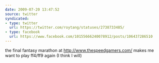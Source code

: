```yaml
---
date: 2009-07-20 13:47:52
source: twitter
syndicated:
- type: twitter
  url: https://twitter.com/roytang/statuses/2738733485/
- type: facebook
  url: https://www.facebook.com/10155666240078912/posts/106437286510
---
```


the final fantasy marathon at http://www.thespeedgamers.com/ makes me want to play ff4/ff9 again (I think I will)